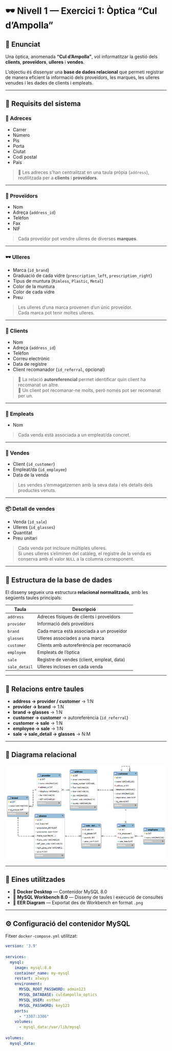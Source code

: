 # 🕶️ Nivell 1 — Exercici 1: Òptica “Cul d’Ampolla”

## 📄 Enunciat
Una òptica, anomenada **“Cul d’Ampolla”**, vol informatitzar la gestió dels **clients**, **proveïdors**, **ulleres** i **vendes**.

L’objectiu és dissenyar una **base de dades relacional** que permeti registrar de manera eficient la informació dels proveïdors, les marques, les ulleres venudes i les dades de clients i empleats.

---

## 🧾 Requisits del sistema

### 🏢 Adreces
- Carrer  
- Número  
- Pis  
- Porta  
- Ciutat  
- Codi postal  
- País  

> 🔸 Les adreces s’han centralitzat en una taula pròpia (`address`), reutilitzada per a **clients** i **proveïdors**.

---

### 🧾 Proveïdors
- Nom  
- Adreça (`address_id`)  
- Telèfon  
- Fax  
- NIF  

> Cada proveïdor pot vendre ulleres de diverses **marques**.

---

### 🕶️ Ulleres
- Marca (`id_brand`)  
- Graduació de cada vidre (`prescription_left`, `prescription_right`)  
- Tipus de muntura (`Rimless`, `Plastic`, `Metal`)  
- Color de la muntura  
- Color de cada vidre  
- Preu  

> Les ulleres d’una marca provenen d’un únic proveïdor.  
> Cada marca pot tenir moltes ulleres.

---

### 👥 Clients
- Nom  
- Adreça (`address_id`)  
- Telèfon  
- Correu electrònic  
- Data de registre  
- Client recomanador (`id_referral`, opcional)

> 🔸 La relació **autoreferencial** permet identificar quin client ha recomanat un altre.  
> 🔸 Un client pot recomanar-ne molts, però només pot ser recomanat per un.

---

### 💼 Empleats
- Nom  

> Cada venda està associada a un empleat/da concret.

---

### 💸 Vendes
- Client (`id_customer`)  
- Empleat/da (`id_employee`)  
- Data de la venda  

> Les vendes s’emmagatzemen amb la seva data i els detalls dels productes venuts.

---

### 📦 Detall de vendes
- Venda (`id_sale`)  
- Ulleres (`id_glasses`)  
- Quantitat  
- Preu unitari  

> Cada venda pot incloure múltiples ulleres.  
> Si unes ulleres s’eliminen del catàleg, el registre de la venda es conserva amb el valor `NULL` a la columna corresponent.

---

## 🧱 Estructura de la base de dades

El disseny segueix una estructura **relacional normalitzada**, amb les següents taules principals:

| Taula | Descripció |
|--------|-------------|
| `address` | Adreces físiques de clients i proveïdors |
| `provider` | Informació dels proveïdors |
| `brand` | Cada marca està associada a un proveïdor |
| `glasses` | Ulleres associades a una marca |
| `customer` | Clients amb autoreferència per recomanació |
| `employee` | Empleats de l’òptica |
| `sale` | Registre de vendes (client, empleat, data) |
| `sale_detail` | Ulleres incloses en cada venda |

---

## 🔗 Relacions entre taules

- **address → provider / customer** → 1:N  
- **provider → brand** → 1:N  
- **brand → glasses** → 1:N  
- **customer → customer** → autoreferència (`id_referral`)  
- **customer → sale** → 1:N  
- **employee → sale** → 1:N  
- **sale → sale_detail → glasses** → N:M 

---

## 🧩 Diagrama relacional

![Model relacional de l'òptica](src/culdampolla_optics_model.png)

---

## 🧰 Eines utilitzades

- 🐳 **Docker Desktop** — Contenidor MySQL 8.0  
- 💾 **MySQL Workbench 8.0** — Disseny de taules i execució de consultes  
- 🧩 **EER Diagram** — Exportat des de Workbench en format `.png`  

---

## ⚙️ Configuració del contenidor MySQL

Fitxer `docker-compose.yml` utilitzat:

```yaml
version: '3.9'

services:
  mysql:
    image: mysql:8.0
    container_name: my-mysql
    restart: always
    environment:
      MYSQL_ROOT_PASSWORD: admin123
      MYSQL_DATABASE: culdampolla_optics
      MYSQL_USER: esther
      MYSQL_PASSWORD: key123
    ports:
      - "3307:3306"
    volumes:
      - mysql_data:/var/lib/mysql

volumes:
  mysql_data:

